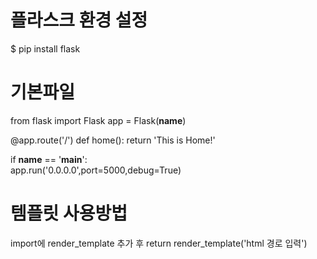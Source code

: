 # 플라스크 환경 설정
$ pip install flask

# 기본파일
from flask import Flask
app = Flask(__name__)

@app.route('/')
def home():
   return 'This is Home!'

if __name__ == '__main__':  
   app.run('0.0.0.0',port=5000,debug=True)

# 템플릿 사용방법
import에 render_template 추가 후
return render_template('html 경로 입력')